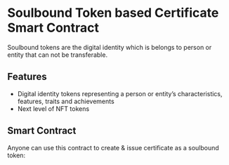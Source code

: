# Soulbound Token based Certificate Smart Contract

Soulbound tokens are the digital identity which is belongs to person or entity that can not be transferable.

## Features

- Digital identity tokens representing a person or entity’s characteristics, features, traits and achievements
- Next level of NFT tokens

## Smart Contract

Anyone can use this contract to create & issue certificate as a soulbound token:
